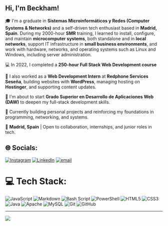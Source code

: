 ## Hi, I'm Beckham!

🎓 I'm a graduate in **Sistemas Microinformáticos y Redes (Computer Systems & Networks)** and a self-driven tech enthusiast based in **Madrid, Spain**. During my 2000-hour **SMR** training, I learned to install, configure, and maintain **microcomputer systems**, both standalone and in **local networks**, support IT infrastructure in **small business environments**, and work with hardware, networks, and operating systems such as Linux and Windows, including server administration.

💻 In 2022, I completed a **250-hour Full Stack Web Development course**

💼 I also worked as a **Web Development Intern** at **Redphone Services Seseña**, building websites with **WordPress**, managing hosting on **Hostinger**, and supporting content updates.

🚀 I'm about to start **Grado Superior en Desarrollo de Aplicaciones Web (DAW)** to deepen my full-stack development skills.

🌱 Currently building personal projects and reinforcing my foundations in programming, networking, and systems.

📍 **Madrid, Spain** | Open to collaboration, internships, and junior roles in tech.


## 🌐 Socials:
[![Instagram](https://img.shields.io/badge/Instagram-%23E4405F.svg?logo=Instagram&logoColor=white)](https://instagram.com/_blaaw) [![LinkedIn](https://img.shields.io/badge/LinkedIn-%230077B5.svg?logo=linkedin&logoColor=white)](https://linkedin.com/in/beckham-lawrence-5195a430b) [![email](https://img.shields.io/badge/Email-D14836?logo=gmail&logoColor=white)](mailto:beckham.lawrence04@gmail.com) 

# 💻 Tech Stack:
![JavaScript](https://img.shields.io/badge/javascript-%23323330.svg?style=for-the-badge&logo=javascript&logoColor=%23F7DF1E) ![Markdown](https://img.shields.io/badge/markdown-%23000000.svg?style=for-the-badge&logo=markdown&logoColor=white) ![Bash Script](https://img.shields.io/badge/bash_script-%23121011.svg?style=for-the-badge&logo=gnu-bash&logoColor=white) ![PowerShell](https://img.shields.io/badge/PowerShell-%235391FE.svg?style=for-the-badge&logo=powershell&logoColor=white) ![HTML5](https://img.shields.io/badge/html5-%23E34F26.svg?style=for-the-badge&logo=html5&logoColor=white) ![CSS3](https://img.shields.io/badge/css3-%231572B6.svg?style=for-the-badge&logo=css3&logoColor=white) ![Java](https://img.shields.io/badge/java-%23ED8B00.svg?style=for-the-badge&logo=openjdk&logoColor=white) ![Apache](https://img.shields.io/badge/apache-%23D42029.svg?style=for-the-badge&logo=apache&logoColor=white) ![MySQL](https://img.shields.io/badge/mysql-4479A1.svg?style=for-the-badge&logo=mysql&logoColor=white) ![Git](https://img.shields.io/badge/git-%23F05033.svg?style=for-the-badge&logo=git&logoColor=white) ![GitHub](https://img.shields.io/badge/github-%23121011.svg?style=for-the-badge&logo=github&logoColor=white)

---
[![](https://visitcount.itsvg.in/api?id=blaaw&icon=0&color=2)](https://visitcount.itsvg.in)

<!-- Proudly created with GPRM ( https://gprm.itsvg.in ) -->
